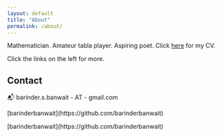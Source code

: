 ```yaml
---
layout: default
title: "About"
permalink: /about/
---
```


Mathematician. Amateur tabla player. Aspiring poet. Click [here](https://barinderbanwait.github.io/cv/bsb_cv.pdf) for my CV.

Click the links on the left for more.

## Contact

:mailbox_with_mail: barinder.s.banwait - AT - gmail.com
<p>
<i class="icon-github fa-lg"></i> [barinderbanwait](https://github.com/barinderbanwait)
</p>
<p>
<i class="fa-brands fa-github fa-lg"></i> [barinderbanwait](https://github.com/barinderbanwait)
</p>